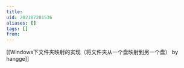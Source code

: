 ```yaml
---
title: 
uid: 202107281536
aliases: []
tags: []
from: 
---
```

[[Windows下文件夹映射的实现（将文件夹从一个盘映射到另一个盘） by hangge]]
